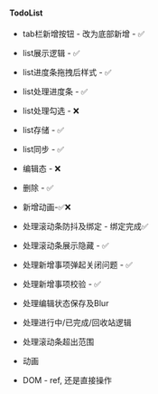 #### TodoList
* tab栏新增按钮 - 改为底部新增 - ✅
* list展示逻辑 - ✅
* list进度条拖拽后样式 - ✅
* list处理进度条 - ✅
* list处理勾选 - ❌
* list存储 - ✅
* list同步 - ✅
* 编辑态 - ❌
* 删除 - ✅
* 新增动画-✅❌



* 处理滚动条防抖及绑定 - 绑定完成✅
* 处理滚动条展示隐藏 - ✅
* 处理新增事项弹起关闭问题 - ✅
* 处理新增事项校验 - ✅
* 处理编辑状态保存及Blur
* 处理进行中/已完成/回收站逻辑



* 处理滚动条超出范围





* 动画
* DOM  - ref, 还是直接操作

